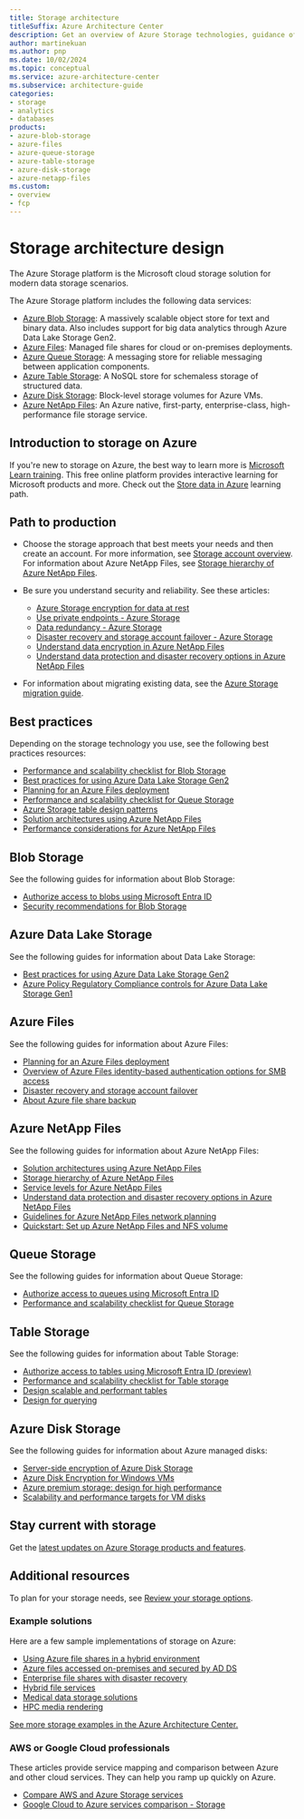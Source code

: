 ```yaml
---
title: Storage architecture
titleSuffix: Azure Architecture Center
description: Get an overview of Azure Storage technologies, guidance offerings, solution ideas, and reference architectures.  
author: martinekuan
ms.author: pnp 
ms.date: 10/02/2024
ms.topic: conceptual
ms.service: azure-architecture-center
ms.subservice: architecture-guide
categories:
- storage
- analytics
- databases
products:
- azure-blob-storage
- azure-files
- azure-queue-storage
- azure-table-storage
- azure-disk-storage
- azure-netapp-files
ms.custom: 
- overview
- fcp
--- 
```


# Storage architecture design

The Azure Storage platform is the Microsoft cloud storage solution for modern data storage scenarios.  

The Azure Storage platform includes the following data services:

- [Azure Blob Storage](https://azure.microsoft.com/services/storage/blobs): A massively scalable object store for text and binary data. Also includes support for big data analytics through Azure Data Lake Storage Gen2.
- [Azure Files](https://azure.microsoft.com/services/storage/files): Managed file shares for cloud or on-premises deployments.
- [Azure Queue Storage](https://azure.microsoft.com/services/storage/queues): A messaging store for reliable messaging between application components.
- [Azure Table Storage](https://azure.microsoft.com/services/storage/tables): A NoSQL store for schemaless storage of structured data.
- [Azure Disk Storage](https://azure.microsoft.com/services/storage/disks): Block-level storage volumes for Azure VMs.
- [Azure NetApp Files](https://azure.microsoft.com/products/netapp/): An Azure native, first-party, enterprise-class, high-performance file storage service.

## Introduction to storage on Azure
If you're new to storage on Azure, the best way to learn more is [Microsoft Learn training](/training/?WT.mc_id=learnaka). This free online platform provides interactive learning for Microsoft products and more. Check out the [Store data in Azure](/training/paths/store-data-in-azure) learning path.

## Path to production

- Choose the storage approach that best meets your needs and then create an account. For more information, see [Storage account overview](/azure/storage/common/storage-account-overview?toc=/azure/architecture/toc.json&bc=/azure/architecture/_bread/toc.json). For information about Azure NetApp Files, see [Storage hierarchy of Azure NetApp Files](/azure/azure-netapp-files/azure-netapp-files-understand-storage-hierarchy).

- Be sure you understand security and reliability. See these articles: 
  - [Azure Storage encryption for data at rest](/azure/storage/common/storage-service-encryption?toc=/azure/architecture/toc.json&bc=/azure/architecture/_bread/toc.json)
  - [Use private endpoints - Azure Storage](/azure/storage/common/storage-private-endpoints?toc=/azure/architecture/toc.json&bc=/azure/architecture/_bread/toc.json)
  - [Data redundancy - Azure Storage](/azure/storage/common/storage-redundancy?toc=/azure/architecture/toc.json&bc=/azure/architecture/_bread/toc.json) 
  - [Disaster recovery and storage account failover - Azure Storage](/azure/storage/common/storage-disaster-recovery-guidance?toc=/azure/architecture/toc.json&bc=/azure/architecture/_bread/toc.json)
  - [Understand data encryption in Azure NetApp Files](/azure/azure-netapp-files/understand-data-encryption)
  - [Understand data protection and disaster recovery options in Azure NetApp Files](/azure/azure-netapp-files/data-protection-disaster-recovery-options)

- For information about migrating existing data, see the [Azure Storage migration guide](/azure/storage/common/storage-migration-overview?toc=/azure/architecture/toc.json&bc=/azure/architecture/_bread/toc.json). 

## Best practices
Depending on the storage technology you use, see the following best practices resources:
- [Performance and scalability checklist for Blob Storage](/azure/storage/blobs/storage-performance-checklist?toc=/azure/architecture/toc.json&bc=/azure/architecture/_bread/toc.json) 
- [Best practices for using Azure Data Lake Storage Gen2](/azure/storage/blobs/data-lake-storage-best-practices?toc=/azure/architecture/toc.json&bc=/azure/architecture/_bread/toc.json) 
- [Planning for an Azure Files deployment](/azure/storage/files/storage-files-planning?toc=/azure/architecture/toc.json&bc=/azure/architecture/_bread/toc.json)
- [Performance and scalability checklist for Queue Storage](/azure/storage/queues/storage-performance-checklist?toc=/azure/architecture/toc.json&bc=/azure/architecture/_bread/toc.json)  
- [Azure Storage table design patterns](/azure/storage/tables/table-storage-design-patterns?toc=/azure/architecture/toc.json&bc=/azure/architecture/_bread/toc.json) 
- [Solution architectures using Azure NetApp Files](/azure/azure-netapp-files/azure-netapp-files-solution-architectures)
- [Performance considerations for Azure NetApp Files](/azure/azure-netapp-files/azure-netapp-files-performance-considerations)


## Blob Storage
See the following guides for information about Blob Storage:
- [Authorize access to blobs using Microsoft Entra ID](/azure/storage/blobs/authorize-access-azure-active-directory)
- [Security recommendations for Blob Storage](/azure/storage/blobs/security-recommendations)

## Azure Data Lake Storage

See the following guides for information about Data Lake Storage:

- [Best practices for using Azure Data Lake Storage Gen2](/azure/storage/blobs/data-lake-storage-best-practices?toc=/azure/architecture/toc.json&bc=/azure/architecture/_bread/toc.json)
- [Azure Policy Regulatory Compliance controls for Azure Data Lake Storage Gen1](/azure/data-lake-store/security-controls-policy?toc=/azure/architecture/toc.json&bc=/azure/architecture/_bread/toc.json)

## Azure Files
See the following guides for information about Azure Files: 
- [Planning for an Azure Files deployment](/azure/storage/files/storage-files-planning?toc=/azure/architecture/toc.json&bc=/azure/architecture/_bread/toc.json)
- [Overview of Azure Files identity-based authentication options for SMB access](/azure/storage/files/storage-files-active-directory-overview?toc=/azure/architecture/toc.json&bc=/azure/architecture/_bread/toc.json)
- [Disaster recovery and storage account failover](/azure/storage/common/storage-disaster-recovery-guidance?toc=/azure/architecture/toc.json&bc=/azure/architecture/_bread/toc.json)
- [About Azure file share backup](/azure/backup/azure-file-share-backup-overview?toc=/azure/architecture/toc.json&bc=/azure/architecture/_bread/toc.json)

## Azure NetApp Files

See the following guides for information about Azure NetApp Files:

- [Solution architectures using Azure NetApp Files](/azure/azure-netapp-files/azure-netapp-files-solution-architectures)
- [Storage hierarchy of Azure NetApp Files](/azure/azure-netapp-files/azure-netapp-files-understand-storage-hierarchy)
- [Service levels for Azure NetApp Files](/azure/azure-netapp-files/azure-netapp-files-service-levels)
- [Understand data protection and disaster recovery options in Azure NetApp Files](/azure/azure-netapp-files/data-protection-disaster-recovery-options)
- [Guidelines for Azure NetApp Files network planning](/azure/azure-netapp-files/azure-netapp-files-network-topologies)
- [Quickstart: Set up Azure NetApp Files and NFS volume](/azure/azure-netapp-files/azure-netapp-files-quickstart-set-up-account-create-volumes?tabs=azure-portal)

## Queue Storage
See the following guides for information about Queue Storage: 
- [Authorize access to queues using Microsoft Entra ID](/azure/storage/queues/authorize-access-azure-active-directory?toc=/azure/architecture/toc.json&bc=/azure/architecture/_bread/toc.json)
- [Performance and scalability checklist for Queue Storage](/azure/storage/queues/storage-performance-checklist?toc=/azure/architecture/toc.json&bc=/azure/architecture/_bread/toc.json)

## Table Storage
See the following guides for information about Table Storage:
- [Authorize access to tables using Microsoft Entra ID (preview)](/azure/storage/tables/authorize-access-azure-active-directory?toc=/azure/architecture/toc.json&bc=/azure/architecture/_bread/toc.json)
- [Performance and scalability checklist for Table storage](/azure/storage/tables/storage-performance-checklist?toc=/azure/architecture/toc.json&bc=/azure/architecture/_bread/toc.json)
- [Design scalable and performant tables](/azure/storage/tables/table-storage-design?toc=/azure/architecture/toc.json&bc=/azure/architecture/_bread/toc.json)
- [Design for querying](/azure/storage/tables/table-storage-design-for-query?toc=/azure/architecture/toc.json&bc=/azure/architecture/_bread/toc.json)

## Azure Disk Storage
See the following guides for information about Azure managed disks:
- [Server-side encryption of Azure Disk Storage](/azure/virtual-machines/disk-encryption?toc=/azure/architecture/toc.json&bc=/azure/architecture/_bread/toc.json)
- [Azure Disk Encryption for Windows VMs](/azure/virtual-machines/windows/disk-encryption-overview?toc=/azure/architecture/toc.json&bc=/azure/architecture/_bread/toc.json)
- [Azure premium storage: design for high performance](/azure/virtual-machines/premium-storage-performance?toc=/azure/architecture/toc.json&bc=/azure/architecture/_bread/toc.json)
- [Scalability and performance targets for VM disks](/azure/virtual-machines/disks-scalability-targets?toc=/azure/architecture/toc.json&bc=/azure/architecture/_bread/toc.json)

## Stay current with storage 
Get the [latest updates on Azure Storage products and features](https://azure.microsoft.com/updates/?category=storage).

## Additional resources
To plan for your storage needs, see [Review your storage options](/azure/cloud-adoption-framework/ready/considerations/storage-options).

### Example solutions
Here are a few sample implementations of storage on Azure:
- [Using Azure file shares in a hybrid environment](/azure/architecture/hybrid/azure-file-share)
- [Azure files accessed on-premises and secured by AD DS](/azure/architecture/example-scenario/hybrid/azure-files-on-premises-authentication)
- [Enterprise file shares with disaster recovery](/azure/architecture/example-scenario/file-storage/enterprise-file-shares-disaster-recovery)
- [Hybrid file services](/azure/architecture/hybrid/hybrid-file-services)
- [Medical data storage solutions](/azure/architecture/solution-ideas/articles/medical-data-storage)
- [HPC media rendering](/azure/architecture/solution-ideas/articles/azure-batch-rendering)

[See more storage examples in the Azure Architecture Center.](/azure/architecture/browse/?azure_categories=storage)

### AWS or Google Cloud professionals

These articles provide service mapping and comparison between Azure and other cloud services. They can help you ramp up quickly on Azure.  
- [Compare AWS and Azure Storage services](/azure/architecture/aws-professional/storage)
- [Google Cloud to Azure services comparison - Storage](/azure/architecture/gcp-professional/services#storage)
